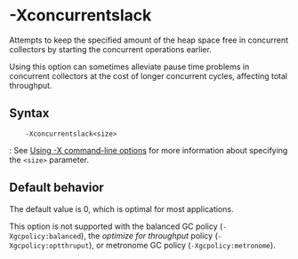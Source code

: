 <!--
* Copyright (c) 2017, 2025 IBM Corp. and others
*
* This program and the accompanying materials are made
* available under the terms of the Eclipse Public License 2.0
* which accompanies this distribution and is available at
* https://www.eclipse.org/legal/epl-2.0/ or the Apache
* License, Version 2.0 which accompanies this distribution and
* is available at https://www.apache.org/licenses/LICENSE-2.0.
*
* This Source Code may also be made available under the
* following Secondary Licenses when the conditions for such
* availability set forth in the Eclipse Public License, v. 2.0
* are satisfied: GNU General Public License, version 2 with
* the GNU Classpath Exception [1] and GNU General Public
* License, version 2 with the OpenJDK Assembly Exception [2].
*
* [1] https://www.gnu.org/software/classpath/license.html
* [2] https://openjdk.org/legal/assembly-exception.html
*
* SPDX-License-Identifier: EPL-2.0 OR Apache-2.0 OR GPL-2.0-only WITH Classpath-exception-2.0 OR GPL-2.0-only WITH OpenJDK-assembly-exception-1.0
-->

# -Xconcurrentslack

Attempts to keep the specified amount of the heap space free in concurrent collectors by starting the concurrent operations earlier.

Using this option can sometimes alleviate pause time problems in concurrent collectors at the cost of longer concurrent cycles, affecting total throughput.

## Syntax

        -Xconcurrentslack<size>

: See [Using -X command-line options](x_jvm_commands.md) for more information about specifying the `<size>` parameter.

## Default behavior

The default value is 0, which is optimal for most applications.

This option is not supported with the balanced GC policy (`-Xgcpolicy:balanced`), the *optimize for throughput* policy (`-Xgcpolicy:optthruput`), or metronome GC policy (`-Xgcpolicy:metronome`).



<!-- ==== END OF TOPIC ==== xconcurrentslack.md ==== -->
